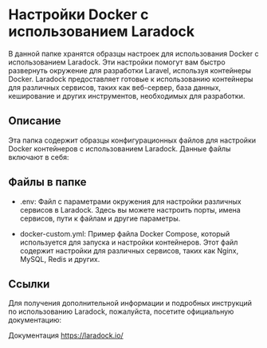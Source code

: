 # Настройки Docker с использованием Laradock
В данной папке хранятся образцы настроек для использования Docker с использованием Laradock. Эти настройки помогут вам быстро развернуть окружение для разработки Laravel, используя контейнеры Docker. Laradock предоставляет готовые к использованию контейнеры для различных сервисов, таких как веб-сервер, база данных, кеширование и других инструментов, необходимых для разработки.

## Описание
Эта папка содержит образцы конфигурационных файлов для настройки Docker контейнеров с использованием Laradock. Данные файлы включают в себя:

## Файлы в папке
- .env: Файл с параметрами окружения для настройки различных сервисов в Laradock. Здесь вы можете настроить порты, имена сервисов, пути к файлам и другие параметры.

- docker-custom.yml: Пример файла Docker Compose, который используется для запуска и настройки контейнеров. Этот файл содержит настройки для различных сервисов, таких как Nginx, MySQL, Redis и других.

## Ссылки
Для получения дополнительной информации и подробных инструкций по использованию Laradock, пожалуйста, посетите официальную документацию:

Документация https://laradock.io/

